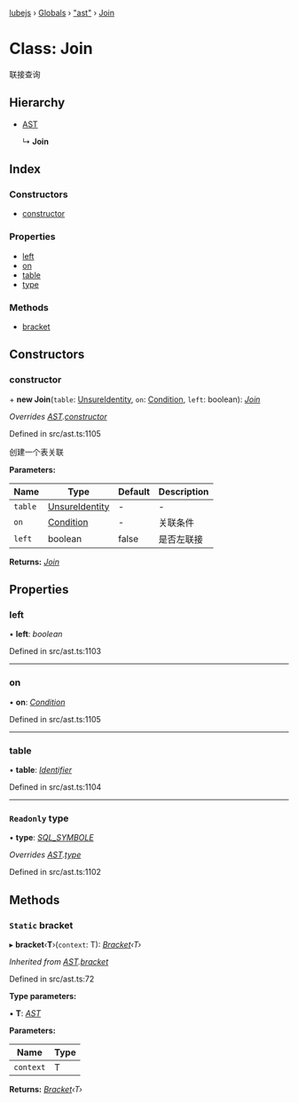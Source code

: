 [lubejs](../README.md) › [Globals](../globals.md) › ["ast"](../modules/_ast_.md) › [Join](_ast_.join.md)

# Class: Join

联接查询

## Hierarchy

* [AST](_ast_.ast.md)

  ↳ **Join**

## Index

### Constructors

* [constructor](_ast_.join.md#constructor)

### Properties

* [left](_ast_.join.md#left)
* [on](_ast_.join.md#on)
* [table](_ast_.join.md#table)
* [type](_ast_.join.md#readonly-type)

### Methods

* [bracket](_ast_.join.md#static-bracket)

## Constructors

###  constructor

\+ **new Join**(`table`: [UnsureIdentity](../modules/_ast_.md#unsureidentity), `on`: [Condition](_ast_.condition.md), `left`: boolean): *[Join](_ast_.join.md)*

*Overrides [AST](_ast_.ast.md).[constructor](_ast_.ast.md#constructor)*

Defined in src/ast.ts:1105

创建一个表关联

**Parameters:**

Name | Type | Default | Description |
------ | ------ | ------ | ------ |
`table` | [UnsureIdentity](../modules/_ast_.md#unsureidentity) | - | - |
`on` | [Condition](_ast_.condition.md) | - | 关联条件 |
`left` | boolean | false | 是否左联接  |

**Returns:** *[Join](_ast_.join.md)*

## Properties

###  left

• **left**: *boolean*

Defined in src/ast.ts:1103

___

###  on

• **on**: *[Condition](_ast_.condition.md)*

Defined in src/ast.ts:1105

___

###  table

• **table**: *[Identifier](_ast_.identifier.md)*

Defined in src/ast.ts:1104

___

### `Readonly` type

• **type**: *[SQL_SYMBOLE](../enums/_constants_.sql_symbole.md)*

*Overrides [AST](_ast_.ast.md).[type](_ast_.ast.md#readonly-type)*

Defined in src/ast.ts:1102

## Methods

### `Static` bracket

▸ **bracket**‹**T**›(`context`: T): *[Bracket](_ast_.bracket.md)‹T›*

*Inherited from [AST](_ast_.ast.md).[bracket](_ast_.ast.md#static-bracket)*

Defined in src/ast.ts:72

**Type parameters:**

▪ **T**: *[AST](_ast_.ast.md)*

**Parameters:**

Name | Type |
------ | ------ |
`context` | T |

**Returns:** *[Bracket](_ast_.bracket.md)‹T›*

